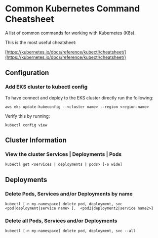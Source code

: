 # Common Kubernetes Command Cheatsheet

A list of common commands for working with Kubernetes (K8s).

This is the most useful cheatsheet:

[https://kubernetes.io/docs/reference/kubectl/cheatsheet/](https://kubernetes.io/docs/reference/kubectl/cheatsheet/)

## Configuration

### Add EKS cluster to kubectl config

To have connect and deploy to the EKS cluster directly run the following:

`aws eks update-kubeconfig --<cluster name> --region <region-name>`

Verify this by running:

`kubectl config view`


## Cluster Information

### View the cluster Services | Deployments | Pods

`kubectl get <services | deployments | pods> [-o wide]`

## Deployments

### Delete Pods, Services and/or Deployments by name

`kubectl [-n my-namespace] delete pod, deployment, svc <pod|deployment|service name> [,  <pod2|deployment2|service name2>]`

### Delete all Pods, Services and/or Deployments

`kubectl [-n my-namespace] delete pod, deployment, svc --all`
